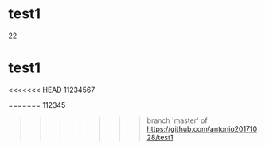 # test1
22
# test1
<<<<<<< HEAD
11234567

=======
112345
>>>>>>> branch 'master' of https://github.com/antonio20171028/test1
